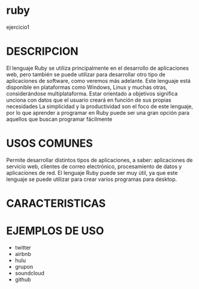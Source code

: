 # ruby
ejercicio1 

# DESCRIPCION
El lenguaje Ruby se utiliza principalmente en el desarrollo de aplicaciones web, pero también se puede utilizar para desarrollar otro tipo de aplicaciones de software, como veremos más adelante.
Este lenguaje está disponible en plataformas como Windows, Linux y muchas otras, considerándose multiplataforma.
Estar orientado a objetivos significa unciona con datos que el usuario creará en función de sus propias necesidades
La simplicidad y la productividad son el foco de este lenguaje, por lo que aprender a programar en Ruby puede ser una gran opción para aquellos que buscan programar fácilmente

# USOS COMUNES
Permite desarrollar distintos tipos de aplicaciones, a saber: aplicaciones de servicio web, clientes de correo electrónico, procesamiento de datos y aplicaciones de red.
El lenguaje Ruby puede ser muy útil, ya que este lenguaje se puede utilizar para crear varios programas para desktop.

# CARACTERISTICAS

# EJEMPLOS DE USO
- twitter
- airbnb
- hulu
- grupon
- soundcloud
- github

